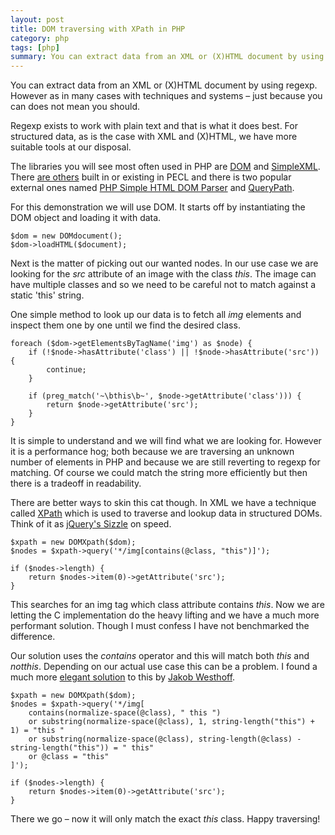 ```yaml
---
layout: post
title: DOM traversing with XPath in PHP
category: php
tags: [php]
summary: You can extract data from an XML or (X)HTML document by using regexp. However as in many cases with techniques and systems – just because you can does not mean you should.
---
```

You can extract data from an XML or (X)HTML document by using regexp. However as in many cases with techniques and systems – just because you can does not mean you should.

Regexp exists to work with plain text and that is what it does best. For structured data, as is the case with XML and (X)HTML, we have more suitable tools at our disposal.

The libraries you will see most often used in PHP are [DOM](http://se2.php.net/manual/en/book.dom.php) and [SimpleXML](http://se2.php.net/simplexml). There [are others](http://se2.php.net/manual/en/refs.xml.php) built in or existing in PECL and there is two popular external ones named [PHP Simple HTML DOM Parser](http://simplehtmldom.sourceforge.net/) and [QueryPath](http://querypath.org/).

For this demonstration we will use DOM. It starts off by instantiating the DOM object and loading it with data.

    $dom = new DOMdocument();
    $dom->loadHTML($document);

Next is the matter of picking out our wanted nodes. In our use case we are looking for the *src* attribute of an image with the class *this*. The image can have multiple classes and so we need to be careful not to match against a static 'this' string.

One simple method to look up our data is to fetch all *img* elements and inspect them one by one until we find the desired class.

    foreach ($dom->getElementsByTagName('img') as $node) {
        if (!$node->hasAttribute('class') || !$node->hasAttribute('src')) {
            continue;
        }

        if (preg_match('~\bthis\b~', $node->getAttribute('class'))) {
            return $node->getAttribute('src');
        }
    }

It is simple to understand and we will find what we are looking for. However it is a performance hog; both because we are traversing an unknown number of elements in PHP and because we are still reverting to regexp for matching. Of course we could match the string more efficiently but then there is a tradeoff in readability.

There are better ways to skin this cat though. In XML we have a technique called [XPath](http://www.w3.org/TR/xpath/) which is used to traverse and lookup data in structured DOMs. Think of it as [jQuery's Sizzle](http://sizzlejs.com/) on speed.

    $xpath = new DOMXpath($dom);
    $nodes = $xpath->query('*/img[contains(@class, "this")]');

    if ($nodes->length) {
        return $nodes->item(0)->getAttribute('src');
    }

This searches for an img tag which class attribute contains *this*. Now we are letting the C implementation do the heavy lifting and we have a much more performant solution. Though I must confess I have not benchmarked the difference.

Our solution uses the *contains* operator and this will match both *this* and *notthis*. Depending on our actual use case this can be a problem. I found a much more [elegant solution](http://westhoffswelt.de/blog/0036_xpath_to_select_html_by_class.html) to this by [Jakob Westhoff](http://westhoffswelt.de/).

    $xpath = new DOMXpath($dom);
    $nodes = $xpath->query('*/img[
        contains(normalize-space(@class), " this ")
        or substring(normalize-space(@class), 1, string-length("this") + 1) = "this "
        or substring(normalize-space(@class), string-length(@class) - string-length("this")) = " this"
        or @class = "this"
    ]');

    if ($nodes->length) {
        return $nodes->item(0)->getAttribute('src');
    }

There we go – now it will only match the exact *this* class. Happy traversing!
